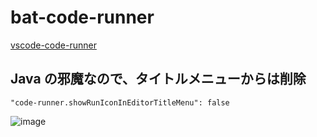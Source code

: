 # bat-code-runner

[vscode-code-runner](https://github.com/formulahendry/vscode-code-runner)

## Java の邪魔なので、タイトルメニューからは削除
```
"code-runner.showRunIconInEditorTitleMenu": false
```

![image](https://user-images.githubusercontent.com/1501327/131279044-07127de9-ac64-42e5-95e2-5fb3d49d4ea4.png)
